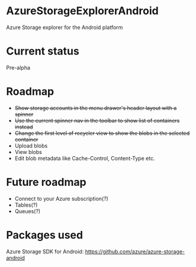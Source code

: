 # AzureStorageExplorerAndroid
Azure Storage explorer for the Android platform

# Current status
Pre-alpha

# Roadmap
- ~~Show storage accounts in the menu drawer's header layout with a spinner~~
- ~~Use the current spinner nav in the toolbar to show list of containers instead~~
- ~~Change the first level of recycler view to show the blobs in the selected container~~
- Upload blobs
- View blobs
- Edit blob metadata like Cache-Control, Content-Type etc.

# Future roadmap
- Connect to your Azure subscription(?)
- Tables(?)
- Queues(?)

# Packages used
Azure Storage SDK for Android: https://github.com/azure/azure-storage-android
